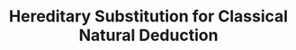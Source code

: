 ---
title: "Hereditary Substitution for Classical Natural Deduction"
year: 2012
pos: 2
venue: "Trellys Meeing. Held at the University of Pennsylvania"
slides: includes/talks/2012-Trellys.pdf
---
